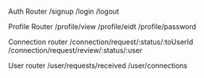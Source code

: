 Auth Router
/signup
/login
/logout

Profile Router
/profile/view
/profile/eidt
/profile/password

Connection router
/connection/request/:status/:toUserId
/connection/request/review/:status/:user

User router
/user/requests/received
/user/connections